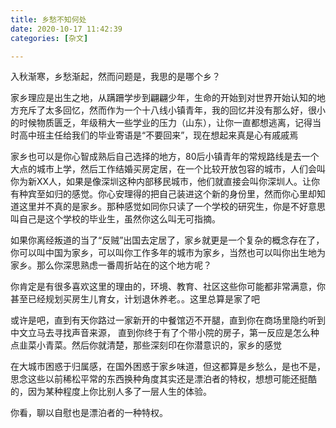 ```yaml
---
title: 乡愁不知何处
date: 2020-10-17 11:42:39
categories: [杂文]

---
```


入秋渐寒，乡愁渐起，然而问题是，我思的是哪个乡？
<!--more-->

家乡理应是出生之地，从蹒跚学步到翩翩少年，生命的开始到对世界开始认知的地方充斥了太多回忆，然而作为一个十八线小镇青年，我的回忆并没有那么好，很小的时候物质匮乏，年级稍大一些学业的压力（山东），让你一直都想逃离，记得当时高中班主任给我们的毕业寄语是“不要回来”，现在想起来真是心有戚戚焉

家乡也可以是你心智成熟后自己选择的地方，80后小镇青年的常规路线是去一个大点的城市上学，然后工作结婚买房定居，在一个比较开放包容的城市，人们会叫你为新XX人，如果是像深圳这种内部移民城市，他们就直接会叫你深圳人。让你有种宾至如归的感觉。你心安理得的把自己装进这个新的身份里，然而你心里却知道这里并不真的是家乡。那种感觉如同你只读了一个学校的研究生，你是不好意思叫自己是这个学校的毕业生，虽然你这么叫无可指摘。

如果你离经叛道的当了“反贼”出国去定居了，家乡就更是一个复杂的概念存在了，你可以叫中国为家乡，可以叫你工作多年的城市为家乡，当然也可以叫你出生地为家乡。那么你深思熟虑一番周折站在的这个地方呢？

你肯定是有很多喜欢这里的理由的，环境、教育、社区这些你可能都非常满意，你甚至已经规划买房生儿育女，计划退休养老。。这里总算是家了吧

或许是吧，直到有天你路过一家新开的中餐馆迈不开腿，直到你在商场里隐约听到中文立马去寻找声音来源， 直到你终于有了个带小院的房子，第一反应是怎么种点韭菜小青菜。然后你就清楚，那些深刻印在你潜意识的，家乡的感觉

在大城市困惑于归属感，在国外困惑于家乡味道，但这都算是乡愁么，是也不是，思念这些以前稀松平常的东西换种角度其实还是漂泊者的特权，想想可能还挺酷的，因为某种程度上你比别人多了一层人生的体验。

你看，聊以自慰也是漂泊者的一种特权。





